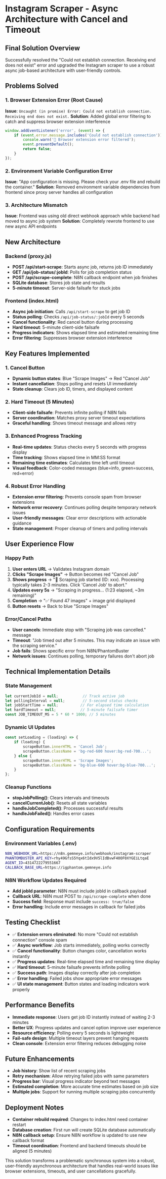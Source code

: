 # Instagram Scraper - Async Architecture with Cancel and Timeout

## Final Solution Overview

Successfully resolved the "Could not establish connection. Receiving end does not exist" error and upgraded the Instagram scraper to use a robust async job-based architecture with user-friendly controls.

## Problems Solved

### 1. Browser Extension Error (Root Cause)
**Issue**: `Uncaught (in promise) Error: Could not establish connection. Receiving end does not exist.`
**Solution**: Added global error filtering to catch and suppress browser extension interference
```javascript
window.addEventListener('error', (event) => {
    if (event.error.message.includes('Could not establish connection')) {
        console.warn('🔧 Browser extension error filtered');
        event.preventDefault();
        return false;
    }
});
```

### 2. Environment Variable Configuration Error  
**Issue**: "App configuration is missing. Please check your .env file and rebuild the container."
**Solution**: Removed environment variable dependencies from frontend since proxy server handles all configuration

### 3. Architecture Mismatch
**Issue**: Frontend was using old direct webhook approach while backend had moved to async job system
**Solution**: Completely rewrote frontend to use new async API endpoints

## New Architecture

### Backend (proxy.js)
- **POST /api/start-scrape**: Starts async job, returns job ID immediately
- **GET /api/job-status/:jobId**: Polls for job completion status  
- **POST /api/scrape-complete**: N8N callback endpoint when job finishes
- **SQLite database**: Stores job state and results
- **5-minute timeout**: Server-side failsafe for stuck jobs

### Frontend (index.html)
- **Async job initiation**: Calls `/api/start-scrape` to get job ID
- **Status polling**: Checks `/api/job-status/:jobId` every 5 seconds
- **Cancel functionality**: Red cancel button during processing
- **Hard timeout**: 5-minute client-side failsafe
- **Progress indicators**: Shows elapsed time and estimated remaining time
- **Error filtering**: Suppresses browser extension interference

## Key Features Implemented

### 1. Cancel Button
- **Dynamic button states**: Blue "Scrape Images" → Red "Cancel Job"
- **Instant cancellation**: Stops polling and resets UI immediately
- **State cleanup**: Clears job ID, timers, and displayed content

### 2. Hard Timeout (5 Minutes)
- **Client-side failsafe**: Prevents infinite polling if N8N fails
- **Server coordination**: Matches proxy server timeout expectations
- **Graceful handling**: Shows timeout message and allows retry

### 3. Enhanced Progress Tracking
- **Real-time updates**: Status checks every 5 seconds with progress display
- **Time tracking**: Shows elapsed time in MM:SS format
- **Remaining time estimates**: Calculates time left until timeout
- **Visual feedback**: Color-coded messages (blue=info, green=success, red=error)

### 4. Robust Error Handling
- **Extension error filtering**: Prevents console spam from browser extensions
- **Network error recovery**: Continues polling despite temporary network issues
- **User-friendly messages**: Clear error descriptions with actionable guidance
- **State management**: Proper cleanup of timers and polling intervals

## User Experience Flow

### Happy Path
1. **User enters URL** → Validates Instagram domain
2. **Clicks "Scrape Images"** → Button becomes red "Cancel Job"
3. **Shows progress** → "🚀 Scraping job started (ID: xxx). Processing typically takes 2-3 minutes. Click 'Cancel Job' to abort."
4. **Updates every 5s** → "Scraping in progress... (1:23 elapsed, ~3m remaining)"  
5. **Completion** → "✅ Found 47 images" + image grid displayed
6. **Button resets** → Back to blue "Scrape Images"

### Error/Cancel Paths
- **User cancels**: Immediate stop with "Scraping job was cancelled." message
- **Timeout**: "Job timed out after 5 minutes. This may indicate an issue with the scraping service."
- **Job fails**: Shows specific error from N8N/PhantomBuster
- **Network issues**: Continues polling, temporary failures don't abort job

## Technical Implementation Details

### State Management
```javascript
let currentJobId = null;           // Track active job
let pollingInterval = null;        // 5-second status checks
let jobStartTime = null;          // For elapsed time calculation
let hardTimeout = null;           // 5-minute failsafe timer
const JOB_TIMEOUT_MS = 5 * 60 * 1000; // 5 minutes
```

### Dynamic UI Updates
```javascript
const setLoading = (loading) => {
    if (loading) {
        scrapeButton.innerHTML = 'Cancel Job';
        scrapeButton.className = 'bg-red-600 hover:bg-red-700...';
    } else {
        scrapeButton.innerHTML = 'Scrape Images';  
        scrapeButton.className = 'bg-blue-600 hover:bg-blue-700...';
    }
};
```

### Cleanup Functions
- **stopJobPolling()**: Clears intervals and timeouts
- **cancelCurrentJob()**: Resets all state variables
- **handleJobCompleted()**: Processes successful results
- **handleJobFailed()**: Handles error cases

## Configuration Requirements

### Environment Variables (.env)
```bash
N8N_WEBHOOK_URL=https://n8n.gemneye.info/webhook/instagram-scraper
PHANTOMBUSTER_API_KEY=rhy49GfsS5Yqx6tIdx9V5lIdBvwF40OF0XYGEiLtqaE  
AGENT_ID=4314722279551667
CALLBACK_BASE_URL=https://igphantom.gemneye.info
```

### N8N Workflow Updates Required
- **Add jobId parameter**: N8N must include jobId in callback payload
- **Callback URL**: N8N must POST to `/api/scrape-complete` when done
- **Success field**: Response must include `success: true/false`
- **Error handling**: Include error messages in callback for failed jobs

## Testing Checklist

- ✅ **Extension errors eliminated**: No more "Could not establish connection" console spam
- ✅ **Async workflow**: Job starts immediately, polling works correctly
- ✅ **Cancel functionality**: Button changes color, cancellation works instantly
- ✅ **Progress updates**: Real-time elapsed time and remaining time display
- ✅ **Hard timeout**: 5-minute failsafe prevents infinite polling
- ✅ **Success path**: Images display correctly after job completion
- ✅ **Error handling**: Failed jobs show appropriate error messages
- ✅ **UI state management**: Button states and loading indicators work properly

## Performance Benefits

- **Immediate response**: Users get job ID instantly instead of waiting 2-3 minutes
- **Better UX**: Progress updates and cancel option improve user experience  
- **Resource efficiency**: Polling every 5 seconds is lightweight
- **Fail-safe design**: Multiple timeout layers prevent hanging requests
- **Clean console**: Extension error filtering reduces debugging noise

## Future Enhancements

- **Job history**: Show list of recent scraping jobs
- **Retry mechanism**: Allow retrying failed jobs with same parameters
- **Progress bar**: Visual progress indicator beyond text messages
- **Estimated completion**: More accurate time estimates based on job size
- **Multiple jobs**: Support for running multiple scraping jobs concurrently

## Deployment Notes

- **Container rebuild required**: Changes to index.html need container restart
- **Database creation**: First run will create SQLite database automatically
- **N8N callback setup**: Ensure N8N workflow is updated to use new callback format
- **Timeout coordination**: Frontend and backend timeouts should be aligned (5 minutes)

This solution transforms a problematic synchronous system into a robust, user-friendly asynchronous architecture that handles real-world issues like browser extensions, timeouts, and user cancellations gracefully.